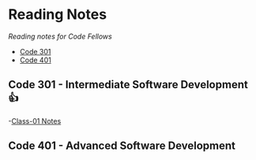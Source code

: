 # Reading Notes
*Reading notes for Code Fellows*
* [Code 301](#code-301---intermediate-software-development)
* [Code 401](#code-401---advanced-software-development)
## Code 301 - Intermediate Software Development 👍
  -[Class-01 Notes](class-01.md)
## Code 401 - Advanced Software Development

